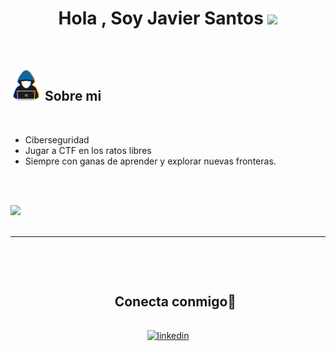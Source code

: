 <h1 align="center"><b>Hola , Soy Javier Santos </b><img src="https://media.giphy.com/media/hvRJCLFzcasrR4ia7z/giphy.gif" width="35"></h1>




<br>



	
## <picture><img src = "https://github.com/0xAbdulKhalid/0xAbdulKhalid/raw/main/assets/mdImages/about_me.gif" width = 50px></picture> **Sobre mi**


<br>

- Ciberseguridad
- Jugar a CTF en los ratos libres
- Siempre con ganas de aprender y explorar nuevas fronteras.

<br><br>

<img src="https://user-images.githubusercontent.com/73097560/115834477-dbab4500-a447-11eb-908a-139a6edaec5c.gif"><br><br>


-----

<br>
<br>


<div id="user-content-toc">
    <ul align="center">
      <summary><h2 style="display: inline-block">Conecta conmigo🤝</h2></summary>
    </ul>
  </div>
  
  <p align="center">
  <a href="https://www.linkedin.com/in/javier-santos-garc%C3%ADa/" target="blank"><img align="center" src="https://user-images.githubusercontent.com/88904952/234979284-68c11d7f-1acc-4f0c-ac78-044e1037d7b0.png" alt="linkedin" height="50" width="50" /></a>    
  </p>
